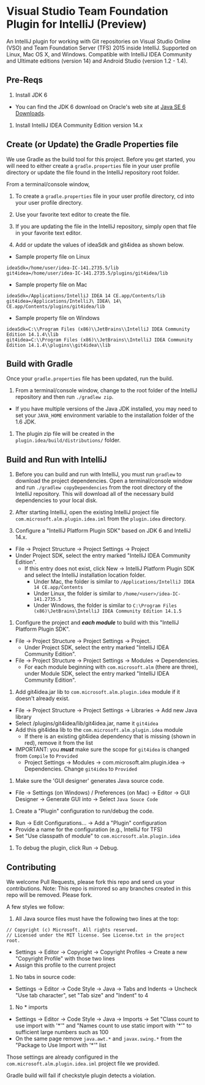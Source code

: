# Visual Studio Team Foundation Plugin for IntelliJ (Preview)

An IntelliJ plugin for working with Git repositories on Visual Studio Online (VSO) and Team Foundation Server (TFS) 2015 inside IntelliJ.
Supported on Linux, Mac OS X, and Windows.
Compatible with IntelliJ IDEA Community and Ultimate editions (version 14) and Android Studio (version 1.2 - 1.4).


## Pre-Reqs
1. Install JDK 6
  * You can find the JDK 6 download on Oracle's web site at <a href="http://www.oracle.com/technetwork/java/javase/downloads/java-archive-downloads-javase6-419409.html" target="_blank">Java SE 6 Downloads</a>.
1. Install IntelliJ IDEA Community Edition version 14.x

## Create (or Update) the Gradle Properties file
We use Gradle as the build tool for this project.  Before you get started, you will need to either create a `gradle.properties` 
file in your user profile directory or update the file found in the IntelliJ repository root folder.

From a terminal/console window,
1. To create a `gradle.properties` file in your user profile directory, cd into your user profile directory.

1. Use your favorite text editor to create the file.

1. If you are updating the file in the IntelliJ repository, simply open that file in your favorite text editor.

1. Add or update the values of ideaSdk and git4idea as shown below.

  * Sample property file on Linux
  ```
  ideaSdk=/home/user/idea-IC-141.2735.5/lib
  git4idea=/home/user/idea-IC-141.2735.5/plugins/git4idea/lib
  ```
  * Sample property file on Mac
  ```
  ideaSdk=/Applications/IntelliJ IDEA 14 CE.app/Contents/lib
  git4idea=/Applications/IntelliJ\ IDEA\ 14\ CE.app/Contents/plugins/git4idea/lib
  ```
  * Sample property file on Windows
  ```
  ideaSdk=C:\\Program Files (x86)\\JetBrains\\IntelliJ IDEA Community Edition 14.1.4\\lib
  git4idea=C:\\Program Files (x86)\\JetBrains\\IntelliJ IDEA Community Edition 14.1.4\\plugins\\git4idea\\lib
  ```

## Build with Gradle
Once your `gradle.properties` file has been updated, run the build.

1. From a terminal/console window, change to the root folder of the IntelliJ repository and then run `./gradlew zip`.
  * If you have multiple versions of the Java JDK installed, you may need to set your `JAVA_HOME` environment variable to the installation folder of the 1.6 JDK.
1. The plugin zip file will be created in the `plugin.idea/build/distributions/` folder.


## Build and Run with IntelliJ
1. Before you can build and run with IntelliJ, you must run `gradlew` to download the project dependencies.  Open a terminal/console window 
and run `./gradlew copyDependencies` from the root directory of the IntelliJ repository.  This will download all of the necessary build dependencies to your local disk.

1. After starting IntelliJ, open the existing IntelliJ project file `com.microsoft.alm.plugin.idea.iml` from the `plugin.idea` directory.

1. Configure a "IntelliJ Platform Plugin SDK" based on JDK 6 and IntelliJ 14.x.
 * File -> Project Structure -> Project Settings -> Project
 * Under Project SDK, select the entry marked "IntelliJ IDEA Community Edition".
    * If this entry does not exist, click New -> IntelliJ Platform Plugin SDK and select the IntelliJ installation location folder.
       * Under Mac, the folder is similar to `/Applications/IntelliJ IDEA 14 CE.app/Contents`
       * Under Linux, the folder is similar to `/home/<user>/idea-IC-141.2735.5` 
       * Under Windows, the folder is similar to `C:\Program Files (x86)\JetBrains\IntelliJ IDEA Community Edition 14.1.5`
 
1. Configure the project and ***each module*** to build with this "IntelliJ Platform Plugin SDK".
 * File -> Project Structure -> Project Settings -> Project.
    * Under Project SDK, select the entry marked "IntelliJ IDEA Community Edition".
 * File -> Project Structure -> Project Settings -> Modules -> Dependencies.
    * For each module beginning with `com.microsoft.alm` (there are three), under Module SDK, select the entry marked "IntelliJ IDEA Community Edition". 

1. Add git4idea.jar lib to `com.microsoft.alm.plugin.idea` module if it doesn't already exist.
  * File -> Project Structure -> Project Settings -> Libraries -> Add new Java library
  * Select <IntelliJ community edition location on disk>/plugins/git4idea/lib/git4idea.jar, name it `git4idea`
  * Add this git4idea lib to the `com.microsoft.alm.plugin.idea` module
    * If there is an existing git4idea dependency that is missing (shown in red), remove it from the list
  * IMPORTANT: you ***must*** make sure the scope for `git4idea` is changed from `Compile` to `Provided`
    * Project Settings -> Modules -> com.microsoft.alm.plugin.idea -> Dependencies.  Change `git4idea` to `Provided`

1. Make sure the 'GUI designer' generates Java source code.
  * File -> Settings (on Windows) / Preferences (on Mac) -> Editor -> GUI Designer -> Generate GUI into -> Select `Java Souce Code`

1. Create a "Plugin" configuration to run/debug the code.
  * Run -> Edit Configurations... -> Add a "Plugin" configuration 
  * Provide a name for the configuration (e.g., IntelliJ for TFS)
  * Set "Use classpath of module" to `com.microsoft.alm.plugin.idea`

1. To debug the plugin, click Run -> Debug.

## Contributing

We welcome Pull Requests, please fork this repo and send us your contributions.
Note: This repo is mirrored so any branches created in this repo will be removed.  Please fork.

A few styles we follow:

1. All Java source files must have the following two lines at the top:
 ```
 // Copyright (c) Microsoft. All rights reserved.
 // Licensed under the MIT license. See License.txt in the project root.
 ```
  * Settings -> Editor -> Copyright -> Copyright Profiles -> Create a new "Copyright Profile" with those two lines
  * Assign this profile to the current project

1. No tabs in source code:
  * Settings -> Editor -> Code Style -> Java -> Tabs and Indents -> Uncheck "Use tab character", set "Tab size" and "Indent" to 4

1. No * imports
  * Settings -> Editor -> Code Style -> Java -> Imports -> Set "Class count to use import with '\*'" and "Names count to use static import with '\*'" to sufficient large numbers such as 100
  * On the same page remove `java.awt.*` and `javax.swing.*` from the "Package to Use Import with '*'" list

Those settings are already configured in the `com.microsoft.alm.plugin.idea.iml` project file we provided.  

Gradle build will fail if checkstyle plugin detects a violation.

